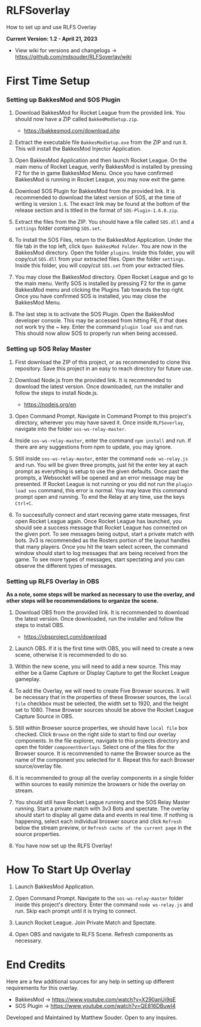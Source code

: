# RLFSoverlay
How to set up and use RLFS Overlay

**Current Version: 1.2 - April 21, 2023**
* View wiki for versions and changelogs -> https://github.com/mdsouder/RLFSoverlay/wiki

# First Time Setup

### Setting up BakkesMod and SOS Plugin

1) Download BakkesMod for Rocket League from the provided link. You should now have a ZIP called ```BakkedModSetup.zip```.
    * https://bakkesmod.com/download.php

2) Extract the executable file ```BakkesModSetup.exe``` from the ZIP and run it. This will install the BakkesMod Injector Application. 

3) Open BakkesMod Application and then launch Rocket League. On the main menu of Rocket League, verify BakkesMod is installed by pressing F2 for the in game BakkesMod Menu. Once you have confirmed BakkesMod is running in Rocket League, you may now exit the game. 

4) Download SOS Plugin for BakkesMod from the provided link. It is recommended to download the latest version of SOS, at the time of writing is version ```1.6```. The exact link may be found at the bottom of the release section and is titled in the format of ```SOS-Plugin-1.6.0.zip```.

5) Extract the files from the ZIP. You should have a file called ```SOS.dll``` and a ```settings``` folder containing ```SOS.set```. 

6) To install the SOS Files, return to the BakkesMod Application. Under the file tab in the top left, click ```Open BakkesMod Folder```. You are now in the BakkesMod directory. Open the folder ```plugins```. Inside this folder, you will copy/cut ```SOS.dll``` from your extracted files. Open the folder ```settings```. Inside this folder, you will copy/cut ```SOS.set``` from your extracted files.

7) You may close the BakkesMod directory. Open Rocket League and go to the main menu. Verify SOS is installed by pressing F2 for the in game BakkesMod menu and clicking the Plugins Tab towards the top right. Once you have confirmed SOS is installed, you may close the BakkesMod Menu.

8) The last step is to activate the SOS Plugin. Open the BakkesMod developer console. This may be accessed from hitting F6, if that does not work try the ~ key. Enter the command ```plugin load sos``` and run. This should now allow SOS to properly run when being accessed.

### Setting up SOS Relay Master

1) First download the ZIP of this project, or as recommended to clone this repository. Save this project in an easy to reach directory for future use.

2) Download Node.js from the provided link. It is recommended to download the latest version. Once downloaded, run the installer and follow the steps to install Node.js.
    * https://nodejs.org/en
3) Open Command Prompt. Navigate in Command Prompt to this project's directory, wherever you may have saved it. Once inside `RLFSoverlay`, navigate into the folder `sos-ws-relay-master`.

4) Inside `sos-ws-relay-master`, enter the command `npm install` and run. If there are any suggestions from npm to update, you may ignore.

5) Still inside `sos-ws-relay-master`, enter the command `node ws-relay.js` and run. You will be given three prompts, just hit the enter key at each prompt as everything is setup to use the given defaults. Once past the prompts, a Websocket will be opened and an error message may be presented. If Rocket League is not running or you did not run the `plugin load sos` command, this error is normal. You may leave this command prompt open and running. To end the Relay at any time, use the keys ```Ctrl+C```.

6) To successfully connect and start receving game state messages, first open Rocket League again. Once Rocket League has launched, you should see a success message that Rocket League has connected on the given port. To see messages being output, start a private match with bots. 3v3 is recommended as the Rosters portion of the layout handles that many players. Once you hit the team select screen, the command window should start to log messages that are being received from the game. To see more types of messages, start spectating and you can observe the different types of messages.

### Setting up RLFS Overlay in OBS

**As a note, some steps will be marked as necessary to use the overlay, and other steps will be recommendations to organize the scene.**

1) Download OBS from the provided link. It is recommended to download the latest version. Once downloaded, run the installer and follow the steps to install OBS.
    * https://obsproject.com/download

2) Launch OBS. If it is the first time with OBS, you will need to create a new scene, otherwise it is recommended to do so.

3) Within the new scene, you will need to add a new source. This may either be a Game Capture or Display Capture to get the Rocket League gameplay.

4) To add the Overlay, we will need to create Five Browser sources. It will be necessary that in the properties of these Browser sources, the ```local file``` checkbox must be selected, the width set to 1920, and the height set to 1080. These Browser sources should be above the Rocket League Capture Source in OBS.

5) Still within Browser source properties, we should have ```local file``` box checked. Click ```Browse``` on the right side to start to find our overlay components. In the file explorer, navigate to this projects directory and open the folder ```componentOverlays```. Select one of the files for the Browser source. It is recommended to name the Browser source as the name of the component you selected for it. Repeat this for each Browser source/overlay file.

6) It is recommended to group all the overlay components in a single folder within sources to easily minimize the browsers or hide the overlay on stream.

7) You should still have Rocket League running and the SOS Relay Master running. Start a private match with 3v3 Bots and spectate. The overlay should start to display all game data and events in real time. If nothing is happening, select each individual broswer source and click ```Refresh``` below the stream preview, or ```Refresh cache of the current page``` in the source properties. 

8) You have now set up the RLFS Overlay!

# How To Start Up Overlay

1) Launch BakkesMod Application.

2) Open Command Prompt. Navigate to the ```sos-ws-relay-master``` folder inside this project's directory. Enter the command ```node ws-relay.js``` and run. Skip each prompt until it is trying to connect.

3) Launch Rocket League. Join Private Match and Spectate.

4) Open OBS and navigate to RLFS Scene. Refresh components as necessary.

# End Credits

Here are a few additional sources for any help in setting up different requirements for this overlay.
   * BakkesMod -> https://www.youtube.com/watch?v=X290anUi9qE
   * SOS Plugin -> https://www.youtube.com/watch?v=QE816DBuwI4

Developed and Maintained by Matthew Souder. Open to any inquires.
